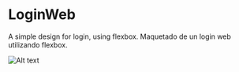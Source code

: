 # LoginWeb
A simple design for login, using flexbox.
Maquetado de un login web utilizando flexbox.

![Alt text](/relative/path/to/muestraLogin.png?raw=true "Optional Title")
